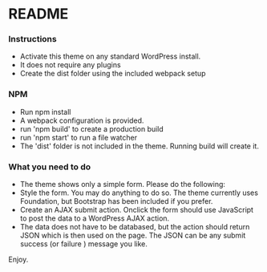 # README #


### Instructions ###

* Activate this theme on any standard WordPress install.
* It does not require any plugins
* Create the dist folder using the included webpack setup

### NPM ###

* Run npm install
* A webpack configuration is provided.
* run 'npm build' to create a production build
* run 'npm start' to run a file watcher
* The 'dist' folder is not included in the theme. Running build will create it.

### What you need to do ###

* The theme shows only a simple form. Please do the following:
* Style the form. You may do anything to do so. The theme currently uses Foundation, but Bootstrap has been included if you prefer.
* Create an AJAX submit action. Onclick the form should use JavaScript to post the data to a WordPress AJAX action.
* The data does not have to be databased, but the action should return JSON which is then used on the page. The JSON can be any
submit success (or failure ) message you like.

Enjoy.

